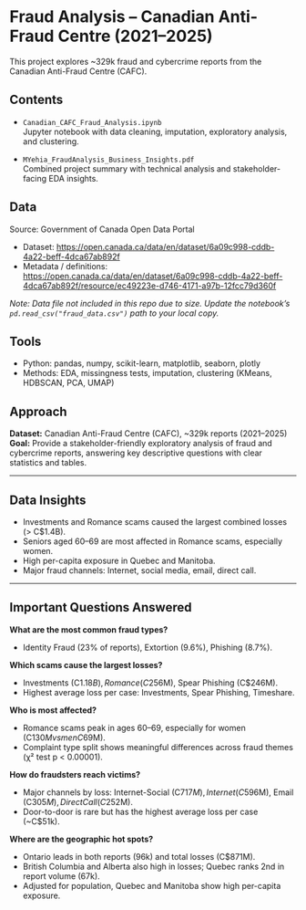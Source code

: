 # Fraud Analysis – Canadian Anti-Fraud Centre (2021–2025)

This project explores ~329k fraud and cybercrime reports from the Canadian Anti-Fraud Centre (CAFC).

## Contents
- `Canadian_CAFC_Fraud_Analysis.ipynb`  
  Jupyter notebook with data cleaning, imputation, exploratory analysis, and clustering.  

- `MYehia_FraudAnalysis_Business_Insights.pdf`  
  Combined project summary with technical analysis and stakeholder-facing EDA insights.  

## Data
Source: Government of Canada Open Data Portal  
- Dataset: https://open.canada.ca/data/en/dataset/6a09c998-cddb-4a22-beff-4dca67ab892f  
- Metadata / definitions: https://open.canada.ca/data/en/dataset/6a09c998-cddb-4a22-beff-4dca67ab892f/resource/ec49223e-d746-4171-a97b-12fcc79d360f  

*Note: Data file not included in this repo due to size. Update the notebook’s `pd.read_csv("fraud_data.csv")` path to your local copy.*  

## Tools
- Python: pandas, numpy, scikit-learn, matplotlib, seaborn, plotly  
- Methods: EDA, missingness tests, imputation, clustering (KMeans, HDBSCAN, PCA, UMAP)  

## Approach
**Dataset:** Canadian Anti-Fraud Centre (CAFC), ~329k reports (2021–2025)  
**Goal:** Provide a stakeholder-friendly exploratory analysis of fraud and cybercrime reports, answering key descriptive questions with clear statistics and tables.

---

## Data Insights
- Investments and Romance scams caused the largest combined losses (> C$1.4B).  
- Seniors aged 60–69 are most affected in Romance scams, especially women.  
- High per-capita exposure in Quebec and Manitoba.  
- Major fraud channels: Internet, social media, email, direct call.  

---

## Important Questions Answered

**What are the most common fraud types?**  
- Identity Fraud (23% of reports), Extortion (9.6%), Phishing (8.7%).  

**Which scams cause the largest losses?**  
- Investments (C$1.18B), Romance (C$256M), Spear Phishing (C$246M).  
- Highest average loss per case: Investments, Spear Phishing, Timeshare.  

**Who is most affected?**  
- Romance scams peak in ages 60–69, especially for women (C$130M vs men C$69M).  
- Complaint type split shows meaningful differences across fraud themes (χ² test p < 0.00001).  

**How do fraudsters reach victims?**  
- Major channels by loss: Internet-Social (C$717M), Internet (C$596M), Email (C$305M), Direct Call (C$252M).  
- Door-to-door is rare but has the highest average loss per case (~C$51k).  

**Where are the geographic hot spots?**  
- Ontario leads in both reports (96k) and total losses (C$871M).  
- British Columbia and Alberta also high in losses; Quebec ranks 2nd in report volume (67k).  
- Adjusted for population, Quebec and Manitoba show high per-capita exposure.  
